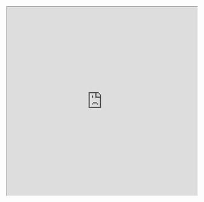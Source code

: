 <iframe src="https://pavly-gerges.github.io/pavly-gerges/index.html" width="100%" height="500" allowfullscreen>
  <iframe src="https://pavly-gerges.github.io/pavly-gerges/index.html" 
        allowfullscreen 
        style="width: 100%; height: 100vh; border: none;"></iframe>
</iframe>

